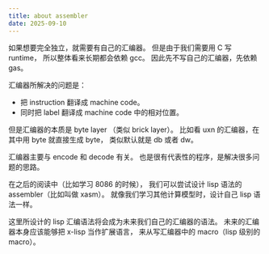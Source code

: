 ```yaml
---
title: about assembler
date: 2025-09-10
---
```


如果想要完全独立，就需要有自己的汇编器。
但是由于我们需要用 C 写 runtime，
所以整体看来长期都会依赖 gcc。
因此先不写自己的汇编器，先依赖 gas。

汇编器所解决的问题是：

- 把 instruction 翻译成 machine code。
- 同时把 label 翻译成 machine code 中的相对位置。

但是汇编器的本质是 byte layer （类似 brick layer）。
比如看 uxn 的汇编器，在其中用 byte 就直接生成 byte，
类似默认就是 db 或者 dw。

汇编器主要与 encode 和 decode 有关。
也是很有代表性的程序，是解决很多问题的思路。

在之后的阅读中（比如学习 8086 的时候），
我们可以尝试设计 lisp 语法的 assembler（比如叫做 xasm）。
就像我们学习其他计算模型时，设计自己 lisp 语法一样。

这里所设计的 lisp 汇编语法将会成为未来我们自己的汇编器的语法。
未来的汇编器本身应该能够把 x-lisp 当作扩展语言，
来从写汇编器中的 macro（lisp 级别的 macro）。
